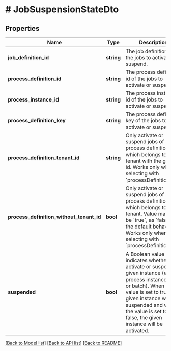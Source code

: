 # # JobSuspensionStateDto

## Properties

Name | Type | Description | Notes
------------ | ------------- | ------------- | -------------
**job_definition_id** | **string** | The job definition id of the jobs to activate or suspend. | [optional]
**process_definition_id** | **string** | The process definition id of the jobs to activate or suspend. | [optional]
**process_instance_id** | **string** | The process instance id of the jobs to activate or suspend. | [optional]
**process_definition_key** | **string** | The process definition key of the jobs to activate or suspend. | [optional]
**process_definition_tenant_id** | **string** | Only activate or suspend jobs of a process definition which belongs to a tenant with the given id. Works only when selecting with &#x60;processDefinitionKey&#x60;. | [optional]
**process_definition_without_tenant_id** | **bool** | Only activate or suspend jobs of a process definition which belongs to no tenant. Value may only be &#x60;true&#x60;, as &#x60;false&#x60; is the default behavior. Works only when selecting with &#x60;processDefinitionKey&#x60;. | [optional]
**suspended** | **bool** | A Boolean value which indicates whether to activate or suspend a given instance (e.g. process instance, job, or batch). When the value is set to true, the given instance will be suspended and when the value is set to false, the given instance will be activated. | [optional]

[[Back to Model list]](../../README.md#models) [[Back to API list]](../../README.md#endpoints) [[Back to README]](../../README.md)
